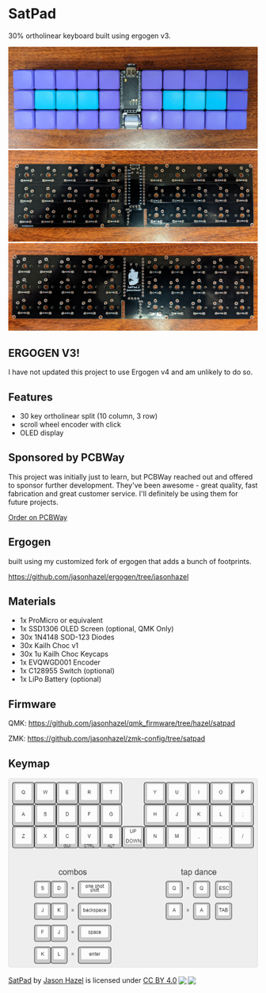 # SatPad

30% ortholinear keyboard built using ergogen v3. 

![rev2](images/rev2-wireless.jpg) 
![front](images/front.jpg) 
![back](images/back.jpg)

## ERGOGEN V3!
I have not updated this project to use Ergogen v4 and am unlikely to do so.


## Features

- 30 key ortholinear split (10 column, 3 row)
- scroll wheel encoder with click
- OLED display

## Sponsored by PCBWay
This project was initially just to learn, but PCBWay reached out and offered to sponsor further development.  They've been awesome - great quality, fast fabrication and great customer service.  I'll definitely be using them for future projects.

<a href="https://www.pcbway.com/project/shareproject/SatPad_rev2_53e17b07.html">Order on PCBWay</a>
## Ergogen
built using my customized fork of ergogen that adds a bunch of footprints.

https://github.com/jasonhazel/ergogen/tree/jasonhazel


## Materials
* 1x ProMicro or equivalent
* 1x SSD1306 OLED Screen (optional, QMK Only)
* 30x 1N4148 SOD-123 Diodes
* 30x Kailh Choc v1
* 30x 1u Kailh Choc Keycaps
* 1x EVQWGD001 Encoder
* 1x C128955 Switch (optional)
* 1x LiPo Battery (optional)

## Firmware
QMK: https://github.com/jasonhazel/qmk_firmware/tree/hazel/satpad

ZMK: https://github.com/jasonhazel/zmk-config/tree/satpad

## Keymap
![Keymap](images/keymap.png)

<p xmlns:cc="http://creativecommons.org/ns#" xmlns:dct="http://purl.org/dc/terms/"><a property="dct:title" rel="cc:attributionURL" href="https://github.com/jasonhazel/satpad">SatPad</a> by <a rel="cc:attributionURL dct:creator" property="cc:attributionName" href="https://github.com/jasonhazel">Jason Hazel</a> is licensed under <a href="http://creativecommons.org/licenses/by/4.0/?ref=chooser-v1" target="_blank" rel="license noopener noreferrer" style="display:inline-block;">CC BY 4.0<img style="height:22px!important;margin-left:3px;vertical-align:text-bottom;" src="https://mirrors.creativecommons.org/presskit/icons/cc.svg?ref=chooser-v1"><img style="height:22px!important;margin-left:3px;vertical-align:text-bottom;" src="https://mirrors.creativecommons.org/presskit/icons/by.svg?ref=chooser-v1"></a></p>
